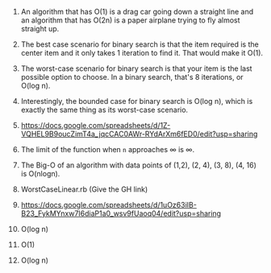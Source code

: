 1. An algorithm that has O(1) is a drag car going down a straight line and an algorithm that has O(2n) is a paper airplane trying to fly almost straight up.

2. The best case scenario for binary search is that the item required is the center item and it only takes 1 iteration to find it. That would make it O(1).

3. The worst-case scenario for binary search is that your item is the last possible option to choose. In a binary search, that's 8 iterations, or O(log n).

4. Interestingly, the bounded case for binary search is O(log n), which is exactly the same thing as its worst-case scenario.

5. https://docs.google.com/spreadsheets/d/1Z-VQHEL9B9oucZimT4a_jqcCAC0AWr-RYdArXm6fED0/edit?usp=sharing

6. The limit of the function when `n` approaches ∞ is ∞.

7. The Big-O of an algorithm with data points of (1,2), (2,	4), (3, 8), (4, 16) is O(nlogn).

8. WorstCaseLinear.rb (Give the GH link)

9. https://docs.google.com/spreadsheets/d/1uOz63iIB-B23_FykMYnxw7I6diaP1a0_wsv9fUaoq04/edit?usp=sharing

10. O(log n)

11. O(1)

12. O(log n)
